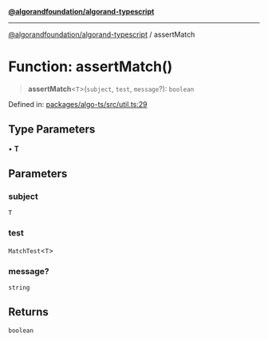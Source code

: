 [**@algorandfoundation/algorand-typescript**](../README.md)

***

[@algorandfoundation/algorand-typescript](../README.md) / assertMatch

# Function: assertMatch()

> **assertMatch**\<`T`\>(`subject`, `test`, `message`?): `boolean`

Defined in: [packages/algo-ts/src/util.ts:29](https://github.com/algorandfoundation/puya-ts/blob/5bdb536fcbeffa6fe079b274d09cae785c8fb7b7/packages/algo-ts/src/util.ts#L29)

## Type Parameters

• **T**

## Parameters

### subject

`T`

### test

`MatchTest`\<`T`\>

### message?

`string`

## Returns

`boolean`
